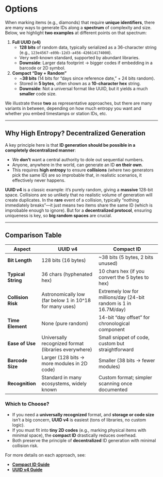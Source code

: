 # Options

When marking items (e.g., diamonds) that require **unique identifiers**, there are many ways to generate IDs along a **spectrum** of complexity and size. Below, we highlight **two examples** at different points on that spectrum:

1. **Full UUID (v4)**
   * **128 bits** of random data, typically serialized as a 36-character string (e.g., `123e4567-e89b-12d3-a456-426614174000`).
   * Very well-known standard, supported by abundant libraries.
   * **Downside**: Larger data footprint → bigger codes if embedding in a barcode or 2D symbol.
2. **Compact “Day + Random”**
   * \~**38 bits** (14 bits for “days since reference date,” + 24 bits random).
   * Stored in **5 bytes**, often shown as a **10-character hex** string.
   * **Downside**: Not a universal format like UUID, but it yields a much **smaller** code size.

We illustrate these **two** as representative approaches, but there are many variants in between, depending on how much entropy you want and whether you embed timestamps or station IDs, etc.

***

## Why High Entropy? Decentralized Generation

A key principle here is that **ID generation should be possible in a completely decentralized manner**:

* We **don’t** want a central authority to dole out sequential numbers.
* Anyone, anywhere in the world, can generate an ID **on their own**.
* This requires **high entropy** to ensure **collisions** (where two generators pick the same ID) are so improbable that, in realistic scenarios, it effectively never happens.

**UUID v4** is a classic example: it’s purely random, giving a **massive** 128-bit space. Collisions are so unlikely that no realistic volume of generation will create duplicates. In the **rare** event of a collision, typically “nothing immediately breaks”—it just means two items share the same ID (which is improbable enough to ignore). But for a **decentralized protocol**, ensuring uniqueness is key, so **big random spaces** are crucial.

***

## Comparison Table

| **Aspect**         | **UUID v4**                                             | **Compact ID**                                                   |
| ------------------ | ------------------------------------------------------- | ---------------------------------------------------------------- |
| **Bit Length**     | 128 bits (16 bytes)                                     | \~38 bits (5 bytes, 2 bits unused)                               |
| **Typical String** | 36 chars (hyphenated hex)                               | 10 chars hex (if you convert the 5 bytes to hex)                 |
| **Collision Risk** | Astronomically low (far below 1 in 10^18 for many uses) | Extremely low for millions/day (24-bit random is 1 in 16.7M/day) |
| **Time Element**   | None (pure random)                                      | 14-bit “day offset” for chronological component                  |
| **Ease of Use**    | Universally recognized format (libraries everywhere)    | Small snippet of code, custom but straightforward                |
| **Barcode Size**   | Larger (128 bits → more modules in 2D code)             | Smaller (38 bits → fewer modules)                                |
| **Recognition**    | Standard in many ecosystems, widely known               | Custom format; simpler scanning once documented                  |

### Which to Choose?

* If you need a **universally recognized** format, and **storage or code size** isn’t a big concern, **UUID v4** is easiest (tons of libraries, no custom logic).
* If you must fit into **tiny 2D codes** (e.g., marking physical items with minimal space), the **compact ID** drastically reduces overhead.
* Both preserve the principle of **decentralized** ID generation with minimal collision risk.

For more details on each approach, see:

* [**Compact ID Guide**](uids.md)
* [**UUID v4 Guide**](uuids.md)

